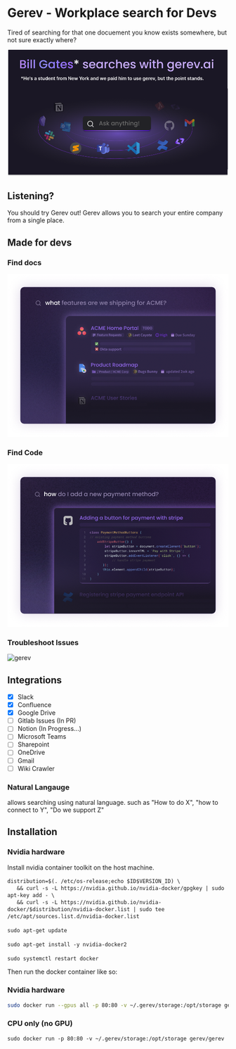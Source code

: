 # Gerev - Workplace search for Devs
Tired of searching for that one docuement you know exists somewhere, but not sure exactly where?

![gerev](./images/everything.png)

## Listening?
You should try Gerev out! Gerev allows you to search your entire company from a single place.

## Made for devs
### Find docs
![gerev](./images/product-example.png)

### Find Code
![gerev](./images/CodeCard.png)

### Troubleshoot Issues
![gerev](./images/sql-example.png)

## Integrations
 - [x] Slack
 - [x] Confluence
 - [x] Google Drive
 - [ ] Gitlab Issues (In PR)
 - [ ] Notion (In Progress...)
 - [ ] Microsoft Teams
 - [ ] Sharepoint
 - [ ] OneDrive
 - [ ] Gmail
 - [ ] Wiki Crawler
 
### Natural Langauge
allows searching using natural language. such as "How to do X", "how to connect to Y", "Do we support Z"

## Installation

### Nvidia hardware
Install nvidia container toolkit on the host machine.

```
distribution=$(. /etc/os-release;echo $ID$VERSION_ID) \
   && curl -s -L https://nvidia.github.io/nvidia-docker/gpgkey | sudo apt-key add - \
   && curl -s -L https://nvidia.github.io/nvidia-docker/$distribution/nvidia-docker.list | sudo tee /etc/apt/sources.list.d/nvidia-docker.list
   
sudo apt-get update

sudo apt-get install -y nvidia-docker2

sudo systemctl restart docker
```


Then run the docker container like so:

### Nvidia hardware
```bash
sudo docker run --gpus all -p 80:80 -v ~/.gerev/storage:/opt/storage gerev/gerev
```

### CPU only (no GPU)
```
sudo docker run -p 80:80 -v ~/.gerev/storage:/opt/storage gerev/gerev
```
